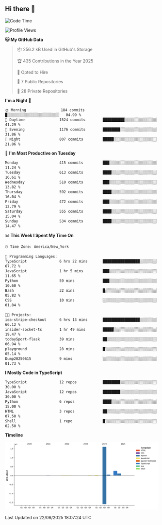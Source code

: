 ## Hi there 👋

<!--START_SECTION:waka-->
![Code Time](http://img.shields.io/badge/Code%20Time-349%20hrs%2034%20mins-blue)

![Profile Views](http://img.shields.io/badge/Profile%20Views-0-blue)

**🐱 My GitHub Data** 

> 📦 256.2 kB Used in GitHub's Storage 
 > 
> 🏆 435 Contributions in the Year 2025
 > 
> 💼 Opted to Hire
 > 
> 📜 7 Public Repositories 
 > 
> 🔑 28 Private Repositories 
 > 
**I'm a Night 🦉** 

```text
🌞 Morning                184 commits         █░░░░░░░░░░░░░░░░░░░░░░░░   04.99 % 
🌆 Daytime                1524 commits        ██████████░░░░░░░░░░░░░░░   41.29 % 
🌃 Evening                1176 commits        ████████░░░░░░░░░░░░░░░░░   31.86 % 
🌙 Night                  807 commits         █████░░░░░░░░░░░░░░░░░░░░   21.86 % 
```
📅 **I'm Most Productive on Tuesday** 

```text
Monday                   415 commits         ███░░░░░░░░░░░░░░░░░░░░░░   11.24 % 
Tuesday                  613 commits         ████░░░░░░░░░░░░░░░░░░░░░   16.61 % 
Wednesday                510 commits         ███░░░░░░░░░░░░░░░░░░░░░░   13.82 % 
Thursday                 592 commits         ████░░░░░░░░░░░░░░░░░░░░░   16.04 % 
Friday                   472 commits         ███░░░░░░░░░░░░░░░░░░░░░░   12.79 % 
Saturday                 555 commits         ████░░░░░░░░░░░░░░░░░░░░░   15.04 % 
Sunday                   534 commits         ████░░░░░░░░░░░░░░░░░░░░░   14.47 % 
```


📊 **This Week I Spent My Time On** 

```text
🕑︎ Time Zone: America/New_York

💬 Programming Languages: 
TypeScript               6 hrs 22 mins       █████████████████░░░░░░░░   67.72 % 
JavaScript               1 hr 5 mins         ███░░░░░░░░░░░░░░░░░░░░░░   11.65 % 
Python                   59 mins             ███░░░░░░░░░░░░░░░░░░░░░░   10.60 % 
Bash                     32 mins             █░░░░░░░░░░░░░░░░░░░░░░░░   05.82 % 
CSS                      10 mins             ░░░░░░░░░░░░░░░░░░░░░░░░░   01.84 % 

🐱‍💻 Projects: 
iea-stripe-checkout      6 hrs 13 mins       █████████████████░░░░░░░░   66.12 % 
insider-socket-ts        1 hr 49 mins        █████░░░░░░░░░░░░░░░░░░░░   19.47 % 
todaySport-flask         39 mins             ██░░░░░░░░░░░░░░░░░░░░░░░   06.94 % 
playground               28 mins             █░░░░░░░░░░░░░░░░░░░░░░░░   05.14 % 
Dump20250615             9 mins              ░░░░░░░░░░░░░░░░░░░░░░░░░   01.73 % 
```

**I Mostly Code in TypeScript** 

```text
TypeScript               12 repos            ████████░░░░░░░░░░░░░░░░░   30.00 % 
JavaScript               12 repos            ████████░░░░░░░░░░░░░░░░░   30.00 % 
Python                   6 repos             ████░░░░░░░░░░░░░░░░░░░░░   15.00 % 
HTML                     3 repos             ██░░░░░░░░░░░░░░░░░░░░░░░   07.50 % 
Shell                    1 repo              █░░░░░░░░░░░░░░░░░░░░░░░░   02.50 % 
```



**Timeline**

![Lines of Code chart](https://raw.githubusercontent.com/dikshithvishnu/dikshithvishnu/main/assets/bar_graph.png)


 Last Updated on 22/06/2025 18:07:24 UTC
<!--END_SECTION:waka-->
